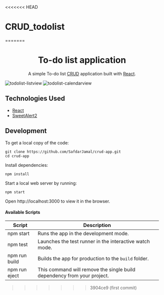 <<<<<<< HEAD
# CRUD_todolist
=======
<h1 align="center">
  <a>
    To-do list application
  </a>
</h1>

<p align="center">
  A simple To-do list <a href="https://www.codecademy.com/articles/what-is-crud">CRUD</a> application built with <a href="https://reactjs.org">React</a>.
</p>

![todolist-listview](public/todolist-list.png.png)
![todolist-calendarview](public/todolist-calender.png)

## Technologies Used

- [React](http://reactjs.org)
- [SweetAlert2](https://sweetalert2.github.io)

## Development

To get a local copy of the code:

```
git clone https://github.com/SafdarJamal/crud-app.git
cd crud-app
```

Install dependencies:

```
npm install
```

Start a local web server by running:

```
npm start
```

Open http://localhost:3000 to view it in the browser.

#### Available Scripts

| Script        | Description                                                             |
| ------------- | ----------------------------------------------------------------------- |
| npm start     | Runs the app in the development mode.                                   |
| npm test      | Launches the test runner in the interactive watch mode.                 |
| npm run build | Builds the app for production to the `build` folder.                    |
| npm run eject | This command will remove the single build dependency from your project. |
>>>>>>> 3904ce9 (first commit)
